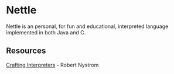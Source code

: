 # Nettle
Nettle is an personal, for fun and educational, interpreted language implemented in both Java and C.

## Resources
<a href="https://craftinginterpreters.com/">Crafting Interpreters</a> - Robert Nystrom
